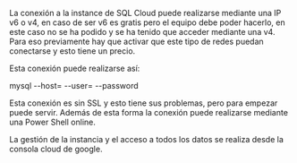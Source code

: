 La conexión a la instance de SQL Cloud puede realizarse mediante una IP v6 o v4, en caso de ser v6 es gratis pero
el equipo debe poder hacerlo, en este caso no se ha podido y se ha tenido que acceder mediante una v4. Para eso previamente
hay que activar que este tipo de redes puedan conectarse y esto tiene un precio.

Esta conexión puede realizarse así:

 mysql --host=<ipv4> --user=<user> --password

Esta conexión es sin SSL y esto tiene sus problemas, pero para empezar puede servir. Además de esta forma
la conexión puede realizarse mediante una Power Shell online.


La gestión de la instancia y el acceso a todos los datos se realiza desde la consola cloud de google.
